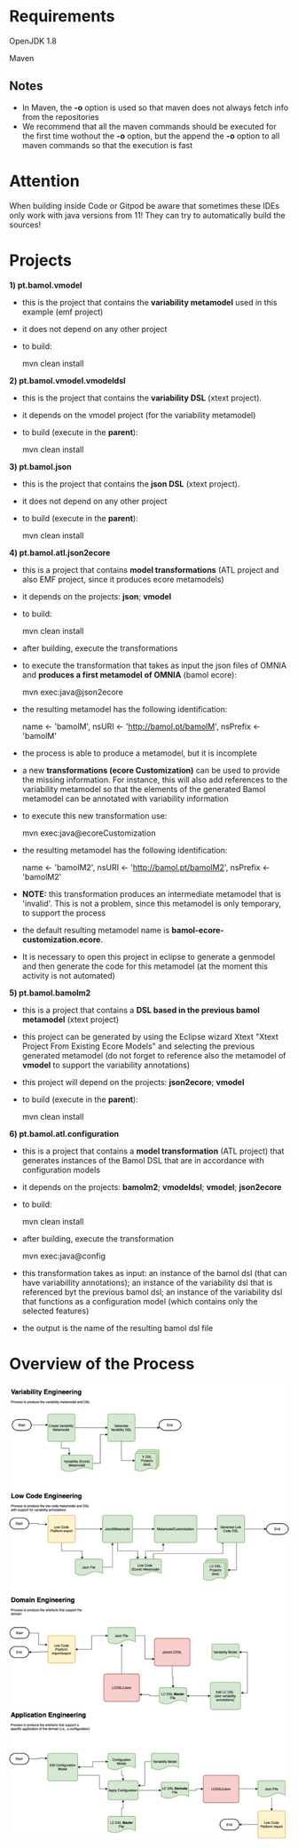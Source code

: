 # Requirements

  OpenJDK 1.8
  
  Maven
  
## Notes

- In Maven, the **-o** option is used so that maven does not always fetch info from the repositories 
- We recommend that all the maven commands should be executed for the first time wothout the **-o** option, but the append the **-o** option to all maven commands so that the execution is fast 

# Attention

  When building inside Code or Gitpod be aware that sometimes these IDEs only work with java versions from 11! They can try to automatically build the sources!
  
# Projects

**1) pt.bamol.vmodel**
	
 * this is the project that contains the **variability metamodel** used in this example (emf project)
 * it does not depend on any other project
 * to build:
 
	mvn clean install  

**2) pt.bamol.vmodel.vmodeldsl**
	
 * this is the project that contains the **variability DSL** (xtext project). 
 * it depends on the vmodel project (for the variability metamodel)
 * to build (execute in the **parent**):
 
	mvn clean install  

**3) pt.bamol.json**
	
 * this is the project that contains the **json DSL** (xtext project). 
 * it does not depend on any other project
 * to build (execute in the **parent**):
 
	mvn clean install  
	
**4) pt.bamol.atl.json2ecore**
	
 * this is a project that contains **model transformations** (ATL project and also EMF project, since it produces ecore metamodels)
 * it depends on the projects: **json**; **vmodel**
 * to build:
 
	mvn clean install  
	
 * after building, execute the transformations
 * to execute the transformation that takes as input the json files of OMNIA and **produces a first metamodel of OMNIA** (bamol ecore):
 
	mvn exec:java@json2ecore
	
 * the resulting metamodel has the following identification:

	name <- 'bamolM',
	nsURI <- 'http://bamol.pt/bamolM',
	nsPrefix <- 'bamolM'
	
 * the process is able to produce a metamodel, but it is incomplete
 * a new **transformations (ecore Customization)** can be used to provide the missing information. For instance, this will also add references to the variability metamodel so that the elements of the generated Bamol metamodel can be annotated with variability information
 * to execute this new transformation use:
 
	mvn exec:java@ecoreCustomization
	
 * the resulting metamodel has the following identification:

	name <- 'bamolM2',
	nsURI <- 'http://bamol.pt/bamolM2',
	nsPrefix <- 'bamolM2'
 	 	
 * **NOTE:** this transformation produces an intermediate metamodel that is 'invalid'. This is not a problem, since this metamodel is only temporary, to support the process
 * the default resulting metamodel name is **bamol-ecore-customization.ecore**.
 * It is necessary to open this project in eclipse to generate a genmodel and then generate the code for this metamodel (at the moment this activity is not automated)
 
**5) pt.bamol.bamolm2** 	

 * this is a project that contains a **DSL based in the previous bamol metamodel** (xtext project)
 * this project can be generated by using the Eclipse wizard Xtext  "Xtext Project From Existing Ecore Models" and selecting the previous generated metamodel (do not forget to reference also the metamodel of **vmodel** to support the variability annotations)
 * this project will depend on the projects: **json2ecore**; **vmodel**
 * to build (execute in the **parent**):	
 
	mvn clean install  
	
**6) pt.bamol.atl.configuration** 

 * this is a project that contains a **model transformation** (ATL project) that generates instances of the Bamol DSL that are in accordance with configuration models
 * it depends on the projects: **bamolm2**; **vmodeldsl**; **vmodel**; **json2ecore**
 * to build:
 
	mvn clean install  
	
 * after building, execute the transformation
 
	mvn exec:java@config
	
 * this transformation takes as input: an instance of the bamol dsl (that can have variabillity annotations); an instance of the variability dsl that is referenced byt the previous bamol dsl; an instance of the variability dsl that functions as a configuration model (which contains only the selected features)
 * the output is the name of the resulting bamol dsl file	
 
# Overview of the Process 

![](splc21-process1.jpg)	

